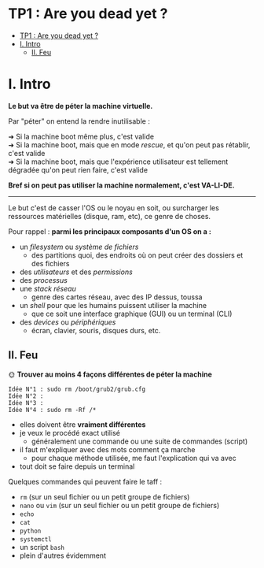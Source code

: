# TP1 : Are you dead yet ?

- [TP1 : Are you dead yet ?](#tp1--are-you-dead-yet-)
- [I. Intro](#i-intro)
  - [II. Feu](#ii-feu)

# I. Intro

**Le but va être de péter la machine virtuelle.**

Par "péter" on entend la rendre inutilisable :

➜ Si la machine boot même plus, c'est valide  
➜ Si la machine boot, mais que en mode *rescue*, et qu'on peut pas rétablir, c'est valide  
➜ Si la machine boot, mais que l'expérience utilisateur est tellement dégradée qu'on peut rien faire, c'est valide

**Bref si on peut pas utiliser la machine normalement, c'est VA-LI-DE.**  

---

Le but c'est de casser l'OS ou le noyau en soit, ou surcharger les ressources matérielles (disque, ram, etc), ce genre de choses.

Pour rappel : **parmi les principaux composants d'un OS on a :**

- un *filesystem* ou *système de fichiers*
  - des partitions quoi, des endroits où on peut créer des dossiers et des fichiers
- des *utilisateurs* et des *permissions*
- des *processus*
- une *stack réseau*
  - genre des cartes réseau, avec des IP dessus, toussa
- un *shell* pour que les humains puissent utiliser la machine
  - que ce soit une interface graphique (GUI) ou un terminal (CLI)
- des *devices* ou *périphériques*
  - écran, clavier, souris, disques durs, etc.


## II. Feu

🌞 **Trouver au moins 4 façons différentes de péter la machine**

```
Idée N°1 : sudo rm /boot/grub2/grub.cfg
Idée N°2 : 
Idée N°3 : 
Idée N°4 : sudo rm -Rf /*
```

- elles doivent être **vraiment différentes**
- je veux le procédé exact utilisé
  - généralement une commande ou une suite de commandes (script)
- il faut m'expliquer avec des mots comment ça marche
  - pour chaque méthode utilisée, me faut l'explication qui va avec
- tout doit se faire depuis un terminal

Quelques commandes qui peuvent faire le taff :

- `rm` (sur un seul fichier ou un petit groupe de fichiers)
- `nano` ou `vim` (sur un seul fichier ou un petit groupe de fichiers)
- `echo`
- `cat`
- `python`
- `systemctl`
- un script `bash`
- plein d'autres évidemment

